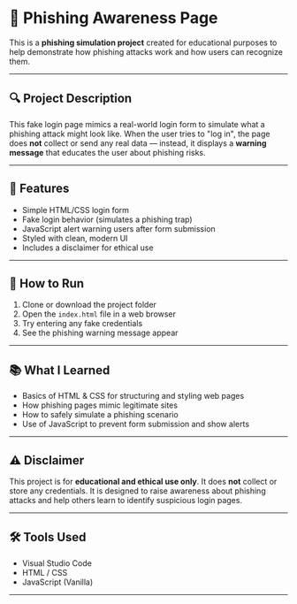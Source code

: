 # 🧪 Phishing Awareness Page

This is a **phishing simulation project** created for educational purposes to help demonstrate how phishing attacks work and how users can recognize them.

---

## 🔍 Project Description

This fake login page mimics a real-world login form to simulate what a phishing attack might look like. When the user tries to "log in", the page does **not** collect or send any real data — instead, it displays a **warning message** that educates the user about phishing risks.

---

## 🎯 Features

- Simple HTML/CSS login form
- Fake login behavior (simulates a phishing trap)
- JavaScript alert warning users after form submission
- Styled with clean, modern UI
- Includes a disclaimer for ethical use

---

## 🚀 How to Run

1. Clone or download the project folder
2. Open the `index.html` file in a web browser
3. Try entering any fake credentials
4. See the phishing warning message appear

---

## 📚 What I Learned

- Basics of HTML & CSS for structuring and styling web pages
- How phishing pages mimic legitimate sites
- How to safely simulate a phishing scenario
- Use of JavaScript to prevent form submission and show alerts

---

## ⚠️ Disclaimer

This project is for **educational and ethical use only**. It does **not** collect or store any credentials. It is designed to raise awareness about phishing attacks and help others learn to identify suspicious login pages.

---

## 🛠️ Tools Used

- Visual Studio Code
- HTML / CSS
- JavaScript (Vanilla)

---
